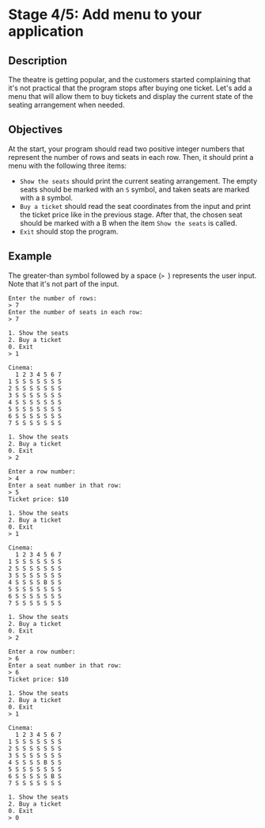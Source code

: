 # Stage 4/5: Add menu to your application

## Description
The theatre is getting popular, and the customers started complaining that it's not practical that the program stops after buying one ticket. Let's add a menu that will allow them to buy tickets and display the current state of the seating arrangement when needed.

## Objectives
At the start, your program should read two positive integer numbers that represent the number of rows and seats in each row. Then, it should print a menu with the following three items:

- `Show the seats` should print the current seating arrangement. The empty seats should be marked with an `S` symbol, and taken seats are marked with a `B` symbol.
- `Buy a ticket` should read the seat coordinates from the input and print the ticket price like in the previous stage. After that, the chosen seat should be marked with a B when the item `Show the seats` is called.
- `Exit` should stop the program.
## Example
The greater-than symbol followed by a space (`> `) represents the user input. Note that it's not part of the input.

```text
Enter the number of rows:
> 7
Enter the number of seats in each row:
> 7

1. Show the seats
2. Buy a ticket
0. Exit
> 1

Cinema:
  1 2 3 4 5 6 7
1 S S S S S S S
2 S S S S S S S
3 S S S S S S S
4 S S S S S S S
5 S S S S S S S
6 S S S S S S S
7 S S S S S S S

1. Show the seats
2. Buy a ticket
0. Exit
> 2

Enter a row number:
> 4
Enter a seat number in that row:
> 5
Ticket price: $10

1. Show the seats
2. Buy a ticket
0. Exit
> 1

Cinema:
  1 2 3 4 5 6 7
1 S S S S S S S
2 S S S S S S S
3 S S S S S S S
4 S S S S B S S
5 S S S S S S S
6 S S S S S S S
7 S S S S S S S

1. Show the seats
2. Buy a ticket
0. Exit
> 2

Enter a row number:
> 6
Enter a seat number in that row:
> 6
Ticket price: $10

1. Show the seats
2. Buy a ticket
0. Exit
> 1

Cinema:
  1 2 3 4 5 6 7
1 S S S S S S S
2 S S S S S S S
3 S S S S S S S
4 S S S S B S S
5 S S S S S S S
6 S S S S S B S
7 S S S S S S S

1. Show the seats
2. Buy a ticket
0. Exit
> 0
```